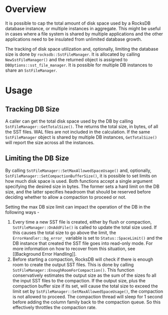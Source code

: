 # Overview
It is possible to cap the total amount of disk space used by a RocksDB database instance, or multiple instances in aggregate. This might be useful in cases where a file system is shared by multiple applications and the other applications need to be insulated from unlimited database growth.

The tracking of disk space utilization and, optionally, limiting the database size is done by ```rocksdb::SstFileManager```. It is allocated by calling ```NewSstFileManager()``` and the returned object is assigned to ```DBOptions::sst_file_manager```. It is possible for multiple DB instances to share an ```SstFileManager```.

# Usage
## Tracking DB Size
A caller can get the total disk space used by the DB by calling ```SstFileManager::GetTotalSize()```. The returns the total size, in bytes, of all the SST files. WAL files are not included in the calculation. If the same ```SstFileManager``` object is shared by multiple DB instances, ```GetTotalSize()``` will report the size across all the instances.

## Limiting the DB Size
By calling ```SstFileManager::SetMaxAllowedSpaceUsage()``` and, optionally,  ```SstFileManager::SetCompactionBufferSize()```, it is possible to set limits on how much disk space is used. Both functions accept a single argument specifying the desired size in bytes. The former sets a hard limit on the DB size, and the latter specifies headroom that should be reserved before deciding whether to allow a compaction to proceed or not.

Setting the max DB size limit can impact the operation of the DB in the following ways -
1. Every time a new SST file is created, either by flush or compaction, ```SstFileManager::OnAddFile()``` is called to update the total size used. If this causes the total size to go above the limit, the ```ErrorHandler::bg_error_``` variable is set to ```Status::SpaceLimit()``` and the DB instance that created the SST file goes into read-only mode. For more information on how to recover from this situation, see [[Background Error Handling]].
2. Before starting a compaction, RocksDB will check if there is enough room to create the output SST files. This is done by calling ```SstFileManager::EnoughRoomForCompaction()```. This function conservatively estimates the output size as the sum of the sizes fo all the input SST files to the compaction. If the output size, plus the compaction buffer size if its set, will cause the total size to exceed the limit set by ```SstFileManager::SetMaxAllowedSpaceUsage()```, the compaction is not allowed to proceed. The compaction thread will sleep for 1 second before adding the column family back to the compaction queue. So this effectively throttles the compaction rate.